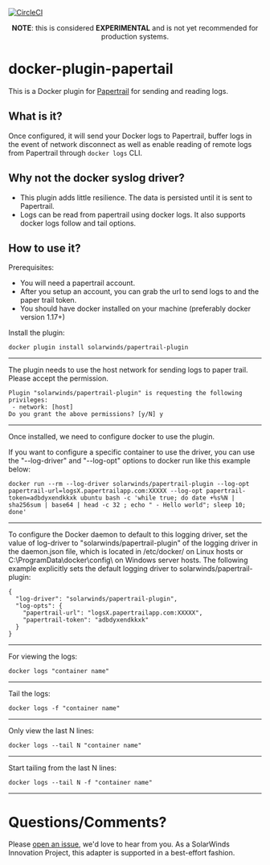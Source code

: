 [![CircleCI](https://circleci.com/gh/solarwinds/docker-plugin-papertail/tree/master.svg?style=svg&circle-token=3525100eff1bfced65f4c7ea77b81c14798a56a0)](https://circleci.com/gh/solarwinds/docker-plugin-papertail/tree/master)
<p align="center"><strong>NOTE</strong>: this is considered <strong>EXPERIMENTAL</strong> and is not yet recommended for production systems.</p>

# docker-plugin-papertail

This is a Docker plugin for [Papertrail](https://papertrailapp.com) for sending and reading logs.

**What is it?**
-----------

Once configured, it will send your Docker logs to Papertrail, buffer logs in the event of network disconnect as well as enable reading of remote logs from Papertrail through `docker logs` CLI.

**Why not the docker syslog driver?**
---------------------------------

 - This plugin adds little resilience. The data is persisted until it is sent to Papertrail.
 - Logs can be read from papertrail using docker logs. It also supports docker logs follow and tail options.

**How to use it?**
--------------

Prerequisites:

 - You will need a papertrail account. 
 - After you setup an account, you can grab the url to send logs to and the paper trail token. 
 - You should have docker installed on your machine (preferably docker version 1.17+)


Install the plugin:

    docker plugin install solarwinds/papertrail-plugin


----------


The plugin needs to use the host network for sending logs to paper trail. Please accept the permission.
 

    Plugin "solarwinds/papertrail-plugin" is requesting the following privileges:
     - network: [host]
    Do you grant the above permissions? [y/N] y


----------


Once installed, we need to configure docker to use the plugin.

If you want to configure a specific container to use the driver, you can use the "--log-driver" and "--log-opt" options to docker run like this example below:

    docker run --rm --log-driver solarwinds/papertrail-plugin --log-opt papertrail-url=logsX.papertrailapp.com:XXXXX --log-opt papertrail-token=adbdyxendkkxk ubuntu bash -c 'while true; do date +%s%N | sha256sum | base64 | head -c 32 ; echo " - Hello world"; sleep 10; done'


----------


To configure the Docker daemon to default to this logging driver, set the value of log-driver to "solarwinds/papertrail-plugin" of the logging driver in the daemon.json file, which is located in /etc/docker/ on Linux hosts or C:\ProgramData\docker\config\ on Windows server hosts. The following example explicitly sets the default logging driver to solarwinds/papertrail-plugin:

    {
      "log-driver": "solarwinds/papertrail-plugin",
      "log-opts": {
        "papertrail-url": "logsX.papertrailapp.com:XXXXX",
        "papertrail-token": "adbdyxendkkxk"
      }
    }


----------
For viewing the logs:

    docker logs "container name"


----------


Tail the logs:

    docker logs -f "container name"


----------


Only view the last N lines:

    docker logs --tail N "container name"


----------


Start tailing from the last N lines:

    docker logs --tail N -f "container name"


----------

# Questions/Comments?
Please [open an issue](https://github.com/solarwinds/prometheus2appoptics/issues/new), we'd love to hear from you. As a SolarWinds Innovation Project, this adapter is supported in a best-effort fashion.

